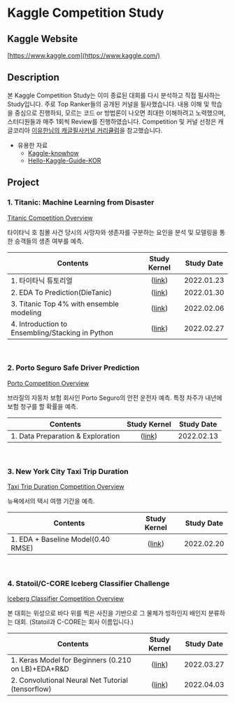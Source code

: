 # Kaggle Competition Study


## Kaggle Website

[https://www.kaggle.com](https://www.kaggle.com/)


## Description

본 Kaggle Competition Study는 이미 종료된 대회를 다시 분석하고 직접 필사하는 Study입니다. 주로 Top Ranker들의 공개된 커널을 필사했습니다. 내용 이해 및 학습을 중심으로 진행하되, 모르는 코드 or 방법론이 나오면 최대한 이해하려고 노력했으며, 스터디원들과 매주 1회씩 Review를 진행하였습니다. Competition 및 커널 선정은 캐글코리아 [이유한님의 캐글필사커널 커리큘럼](https://aifrenz.github.io/present_file/커널커리큘럼.pdf)을 참고했습니다.

* 유용한 자료
    * [Kaggle-knowhow](https://github.com/zzsza/Kaggle-knowhow/blob/master/README.md)
    * [Hello-Kaggle-Guide-KOR](https://github.com/stevekwon211/Hello-Kaggle-Guide-KOR)


## Project

### 1. Titanic: Machine Learning from Disaster

[Titanic Competition Overview](https://www.kaggle.com/c/titanic)

타이타닉 호 침몰 사건 당시의 사망자와 생존자를 구분하는 요인을 분석 및 모델링을 통한 승객들의 생존 여부를 예측.

| Contents | Study Kernel | Study Date |
|-----|:---:|:---:|
| 1. 타이타닉 튜토리얼 | ([link]()) | 2022.01.23 |
| 2. EDA To Prediction(DieTanic) | ([link]()) | 2022.01.30 |
| 3. Titanic Top 4% with ensemble modeling | ([link]()) | 2022.02.06 |
| 4. Introduction to Ensembling/Stacking in Python | ([link]()) | 2022.02.27 |

<br>

### 2. Porto Seguro Safe Driver Prediction

[Porto Competition Overview](https://www.kaggle.com/c/porto-seguro-safe-driver-prediction)

브라질의 자동차 보험 회사인 Porto Seguro의 안전 운전자 예측. 특정 차주가 내년에 보험 청구를 할 확률을 예측.

| Contents | Study Kernel | Study Date |
|-----|:---:|:---:|
| 1. Data Preparation & Exploration | ([link]()) | 2022.02.13 |

<br>

### 3. New York City Taxi Trip Duration

[Taxi Trip Duration Competition Overview](https://www.kaggle.com/c/nyc-taxi-trip-duration)

뉴욕에서의 택시 여행 기간을 예측.

| Contents | Study Kernel | Study Date |
|-----|:---:|:---:|
| 1. EDA + Baseline Model(0.40 RMSE) | ([link]()) | 2022.02.20 |

<br>

### 4. Statoil/C-CORE Iceberg Classifier Challenge

[Iceberg Classifier Competition Overview](https://www.kaggle.com/c/statoil-iceberg-classifier-challenge)

본 대회는 위성으로 바다 위를 찍은 사진을 기반으로 그 물체가 빙하인지 배인지 분류하는 대회. (Statoil과 C-CORE는 회사 이름입니다.)

| Contents | Study Kernel | Study Date |
|-----|:---:|:---:|
| 1. Keras Model for Beginners (0.210 on LB)+EDA+R&D | ([link](https://github.com/museonghwang/Kaggle_Study/blob/main/Statoil%20C-CORE%20Iceberg%20Classifier%20Challenge/Keras_Model_for_Beginners_(0_210_on_LB)%2BEDA%2BR%26D.ipynb)) | 2022.03.27 |
| 2. Convolutional Neural Net Tutorial (tensorflow) | ([link](https://github.com/museonghwang/Kaggle_Study/blob/main/Statoil%20C-CORE%20Iceberg%20Classifier%20Challenge/Convolutional_Neural_Net_Tutorial_(tensorflow).ipynb)) | 2022.04.03 |



